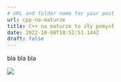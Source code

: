 ```yaml
---
# URL and folder name for your post
url: cpp-na-maturze
title: C++ na maturze to zły pomysł
date: 2022-10-08T18:52:51.144Z
draft: false
---
```

bla bla bla

![](/blog/cpp-na-maturze/signal-2022-10-02-113453_005.jpeg)